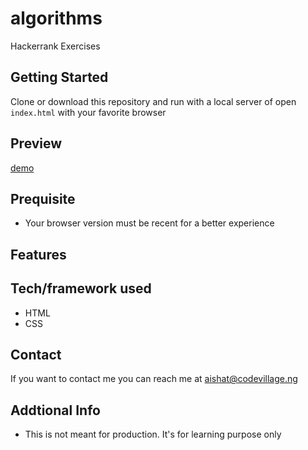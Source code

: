 # algorithms
Hackerrank Exercises
## Getting Started

Clone or download this repository and run with a local server of open `index.html` with your favorite browser

## Preview

[demo]()

## Prequisite

- Your browser version must be recent for a better experience

## Features


## Tech/framework used

- HTML
- CSS

## Contact

If you want to contact me you can reach me at aishat@codevillage.ng

## Addtional Info

- This is not meant for production. It's for learning purpose only
